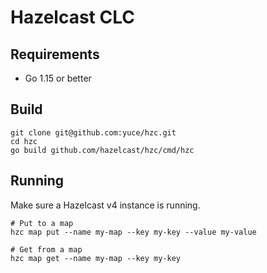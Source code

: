 # Hazelcast CLC

## Requirements

* Go 1.15 or better

## Build

```
git clone git@github.com:yuce/hzc.git
cd hzc
go build github.com/hazelcast/hzc/cmd/hzc
```

## Running

Make sure a Hazelcast v4 instance is running.  

```
# Put to a map
hzc map put --name my-map --key my-key --value my-value

# Get from a map
hzc map get --name my-map --key my-key
```